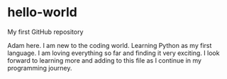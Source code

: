 # hello-world
My first GitHub repository

Adam here. I am new to the coding world. Learning Python as my first language. 
I am loving everything so far and finding it very exciting. I look forward to 
learning more and adding to this file as I continue in my programming journey.
